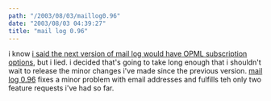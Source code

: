 ```yaml
---
path: "/2003/08/03/maillog0.96" 
date: "2003/08/03 04:39:27" 
title: "mail log 0.96" 
---
```

i know <a href="http://weblog.randomchaos.com/index.php?date=2003-07-26&amp;title=ten+random+feeds">i said the next version of mail log would have OPML subscription options</a>, but i lied. i decided that's going to take long enough that i shouldn't wait to release the minor changes i've made since the previous version. <a href="http://www.randomchaos.com/software/maillog/">mail log 0.96</a> fixes a minor problem with email addresses and fulfills teh only two feature requests i've had so far.